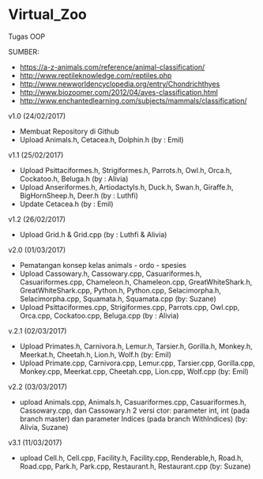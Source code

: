 # Virtual_Zoo
Tugas OOP

SUMBER:
- https://a-z-animals.com/reference/animal-classification/
- http://www.reptileknowledge.com/reptiles.php
- http://www.newworldencyclopedia.org/entry/Chondrichthyes
- http://www.biozoomer.com/2012/04/aves-classification.html
- http://www.enchantedlearning.com/subjects/mammals/classification/

v1.0 (24/02/2017)
- Membuat Repository di Github
- Upload Animals.h, Cetacea.h, Dolphin.h (by : Emil)

v1.1 (25/02/2017)
- Upload Psittaciformes.h, Strigiformes.h, Parrots.h, Owl.h, Orca.h, Cockatoo.h, Beluga.h (by : Alivia)
- Upload Anseriformes.h, Artiodactyls.h, Duck.h, Swan.h, Giraffe.h, BigHornSheep.h, Deer.h (by : Luthfi)
- Update Cetacea.h (by : Emil)

v1.2 (26/02/2017)
- Upload Grid.h & Grid.cpp (by : Luthfi & Alivia)

v2.0 (01/03/2017)
- Pematangan konsep kelas animals - ordo - spesies
- Upload Cassowary.h, Cassowary.cpp, Casuariformes.h, Casuariformes.cpp, Chameleon.h, Chameleon.cpp, GreatWhiteShark.h, GreatWhiteShark.cpp, Python.h, Python.cpp, Selacimorpha.h, Selacimorpha.cpp, Squamata.h, Squamata.cpp (by: Suzane)
- Upload Psittaciformes.cpp, Strigiformes.cpp, Parrots.cpp, Owl.cpp, Orca.cpp, Cockatoo.cpp, Beluga.cpp (by : Alivia)

v.2.1 (02/03/2017)
- Upload Primates.h, Carnivora.h, Lemur.h, Tarsier.h, Gorilla.h, Monkey.h, Meerkat.h, Cheetah.h, Lion.h, Wolf.h (by: Emil)
- Upload Primate.cpp, Carnivora.cpp, Lemur.cpp, Tarsier.cpp, Gorilla.cpp, Monkey.cpp, Meerkat.cpp, Cheetah.cpp, Lion.cpp, Wolf.cpp (by: Emil)

v2.2 (03/03/2017)
- upload Animals.cpp, Animals.h, Casuariformes.cpp, Casuariformes.h, Cassowary.cpp, dan Cassowary.h 2 versi ctor: parameter int, int (pada branch master) dan parameter Indices (pada branch WithIndices) (by: Alivia, Suzane)

v3.1 (11/03/2017)
- upload Cell.h, Cell.cpp, Facility.h, Facility.cpp, Renderable,h, Road.h, Road.cpp, Park.h, Park.cpp, Restaurant.h, Restaurant.cpp (by: Suzane)
